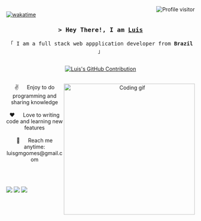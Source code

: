 <a href="https://komarev.com/ghpvc/?username=Luisgomes2002">
  <img align="right" src="https://komarev.com/ghpvc/?username=Luisgomes2002&label=Visitors&color=0e75b6&style=flat" alt="Profile visitor" />
</a>


[![wakatime](https://wakatime.com/badge/user/eebb3dd8-d9b2-40de-9b88-6fd6cac99dbc.svg)](https://wakatime.com/@eebb3dd8-d9b2-40de-9b88-6fd6cac99dbc)

<!-- Intro -->
<h3 align="center">
        <samp>&gt; Hey There!, I am
                <b><a target="_blank" href="https://www.linkedin.com/in/luis-gomes-8462b321a/">Luis</a></b>
        </samp>
</h3>


<p align="center"> 
  <samp>
    「 I am a full stack web appplication developer from <b>Brazil</b> 」
    <br>
    <br>
  </samp>
</p>

</a>
<div align="center">
  <p align="center">
  <a href="https://github.com/luisgomes2002">
    <img src="https://github-profile-summary-cards.vercel.app/api/cards/profile-details?username=luisgomes2002&theme=radical" alt="Luis's GitHub Contribution"/>
  </a>
</p>
    <br/>
  <!-- about -->
  <img align="right" width="350" src="https://github.com/luisgomes2002/luisgomes2002/assets/85139913/f42c5ced-648d-41d1-98fa-1186bcc48468" alt="Coding gif" />
 ✌️ &emsp; Enjoy to do programming and sharing knowledge <br/><br/>
 ❤️ &emsp; Love to writing code and learning new features<br/><br/>
 📧 &emsp; Reach me anytime: luisgmgomes@gmail.com<br/><br/>

</div>
  <div style="display: inline_block"><br>
</div>
  
 ##
  <!-- Links -->
<div> 
  <a href="https://www.instagram.com/_gomesluis/" target="_blank"><img src="https://img.shields.io/badge/-Instagram-%23E4405F?style=for-the-badge&logo=instagram&logoColor=white" target="_blank"></a>
  <a href = "mailto:luisgmgomes@gmail.com"><img src="https://img.shields.io/badge/-Gmail-%23333?style=for-the-badge&logo=gmail&logoColor=white" target="_blank"></a>
  <a href="https://www.linkedin.com/in/luis-gomes-8462b321a/" target="_blank"><img src="https://img.shields.io/badge/-LinkedIn-%230077B5?style=for-the-badge&logo=linkedin&logoColor=white" target="_blank"></a> 
 
</div>

